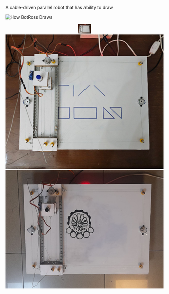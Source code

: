 A cable-driven parallel robot that has ability to draw

![How BotRoss Draws](./data/overview.gif)

<p align="center">
  <a>
    <img src="./data/BotRoss Circle.jpg" width=40>
  </a>
  <a>
    <img src="./data/BotRoss Preset.jpg">
  </a>
  <a>
    <img src="./data/BotRoss AUT.jpg">
  </a>
</p>
